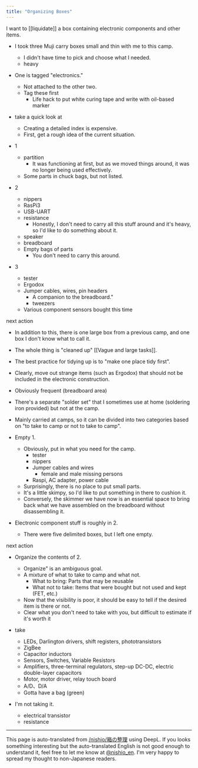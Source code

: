```yaml
---
title: "Organizing Boxes"
---
```


I want to [[liquidate]] a box containing electronic components and other items.

- I took three Muji carry boxes small and thin with me to this camp.
    - I didn't have time to pick and choose what I needed.
    - heavy

- One is tagged "electronics."
    - Not attached to the other two.
    - Tag these first
        - Life hack to put white curing tape and write with oil-based marker

- take a quick look at
    - Creating a detailed index is expensive.
    - First, get a rough idea of the current situation.

- 1
    - partition
        - It was functioning at first, but as we moved things around, it was no longer being used effectively.
    - Some parts in chuck bags, but not listed.
- 2
    - nippers
    - RasPi3
    - USB-UART
    - resistance
        - Honestly, I don't need to carry all this stuff around and it's heavy, so I'd like to do something about it.
    - speaker
    - breadboard
    - Empty bags of parts
        - You don't need to carry this around.
- 3
    - tester
    - Ergodox
    - Jumper cables, wires, pin headers
        - A companion to the breadboard."
        - tweezers
    - Various component sensors bought this time

next action
- In addition to this, there is one large box from a previous camp, and one box I don't know what to call it.
- The whole thing is "cleaned up" [[Vague and large tasks]].
- The best practice for tidying up is to "make one place tidy first".
- Clearly, move out strange items (such as Ergodox) that should not be included in the electronic construction.
- Obviously frequent (breadboard area)
- There's a separate "solder set" that I sometimes use at home (soldering iron provided) but not at the camp.
- Mainly carried at camps, so it can be divided into two categories based on "to take to camp or not to take to camp".

- Empty 1.
    - Obviously, put in what you need for the camp.
        - tester
        - nippers
        - Jumper cables and wires
            - female and male missing persons
        - Raspi, AC adapter, power cable
    - Surprisingly, there is no place to put small parts.
    - It's a little skimpy, so I'd like to put something in there to cushion it.
    - Conversely, the skimmer we have now is an essential space to bring back what we have assembled on the breadboard without disassembling it.
- Electronic component stuff is roughly in 2.
    - There were five delimited boxes, but I left one empty.

next action
- Organize the contents of 2.
    - Organize" is an ambiguous goal.
    - A mixture of what to take to camp and what not.
        - What to bring: Parts that may be reusable
        - What not to take: Items that were bought but not used and kept (FET, etc.)
    - Now that the visibility is poor, it should be easy to tell if the desired item is there or not.
    - Clear what you don't need to take with you, but difficult to estimate if it's worth it

- take
    - LEDs, Darlington drivers, shift registers, phototransistors
    - ZigBee
    - Capacitor inductors
    - Sensors, Switches, Variable Resistors
    - Amplifiers, three-terminal regulators, step-up DC-DC, electric double-layer capacitors
    - Motor, motor driver, relay touch board
    - A/D、D/A
    - Gotta have a bag (green)
- I'm not taking it.
    - electrical transistor
    - resistance

---
This page is auto-translated from [/nishio/箱の整理](https://scrapbox.io/nishio/箱の整理) using DeepL. If you looks something interesting but the auto-translated English is not good enough to understand it, feel free to let me know at [@nishio_en](https://twitter.com/nishio_en). I'm very happy to spread my thought to non-Japanese readers.